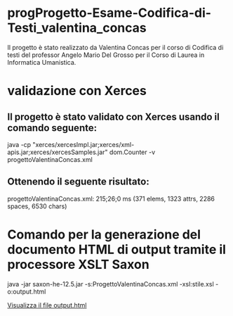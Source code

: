# progProgetto-Esame-Codifica-di-Testi_valentina_concas
Il progetto è stato realizzato da Valentina Concas per il corso di Codifica di testi del professor Angelo Mario Del Grosso per il Corso di Laurea in Informatica Umanistica.

# validazione con Xerces
## Il progetto è stato validato con Xerces usando il comando seguente:

java -cp "xerces/xercesImpl.jar;xerces/xml-apis.jar;xerces/xercesSamples.jar" dom.Counter -v progettoValentinaConcas.xml
## Ottenendo il seguente risultato:
progettoValentinaConcas.xml: 215;26;0 ms (371 elems, 1323 attrs, 2286 spaces, 6530 chars)

# Comando per la generazione del documento HTML di output tramite il processore XSLT Saxon
java -jar saxon-he-12.5.jar -s:ProgettoValentinaConcas.xml -xsl:stile.xsl -o:output.html

[Visualizza il file output.html](https://github.com/Valecont/Progetto-Esame-Codifica-di-Testi_valentina_concas/blob/main/output.html)

